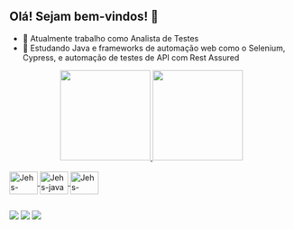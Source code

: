 ## Olá! Sejam bem-vindos! 👋


- 🔭 Atualmente trabalho como Analista de Testes
- 🌱 Estudando Java e frameworks de automação web como o Selenium, Cypress, e automação de testes de API com Rest Assured

<!--
**jessicasbatista/jessicasbatista** is a ✨ _special_ ✨ repository because its `README.md` (this file) appears on your GitHub profile.

Here are some ideas to get you started:

- 🔭 I’m currently working on ...
- 🌱 I’m currently learning ...
- 👯 I’m looking to collaborate on ...
- 🤔 I’m looking for help with ...
- 💬 Ask me about ...
- 📫 How to reach me: ...
- 😄 Pronouns: ...
- ⚡ Fun fact: ...
-->

<div align="center">
  <a href="https://github.com/jessicasbatista">
  <img height="160em" src="https://github-readme-stats.vercel.app/api?username=jessicasbatista&show_icons=true&theme=discord_old_blurple&include_all_commits=true&count_private=true"/>
  <img height="160em" src="https://github-readme-stats.vercel.app/api/top-langs/?username=jessicasbatista&layout=compact&langs_count=7&theme=discord_old_blurple"/>
</div
    
<div style="display: inline_block"><br>
  <img align="center" alt="Jehs-selenium" height="40" width="50" src="https://cdn.jsdelivr.net/gh/devicons/devicon/icons/selenium/selenium-original.svg">
  <img align="center" alt="Jehs-java" height="40" width="50" src="https://cdn.jsdelivr.net/gh/devicons/devicon/icons/java/java-original.svg">
  <img align="center" alt="Jehs-cucumber" height="40" width="50" src="https://cdn.jsdelivr.net/gh/devicons/devicon/icons/cucumber/cucumber-plain.svg">
 </br>
</div>
  
##
 
<div> 
  <a href = "mailto:jes.santosb@gmail.com"><img src="https://img.shields.io/badge/Gmail-D14836?style=for-the-badge&logo=gmail&logoColor=white" target="_blank"></a>
  <a href="https://www.linkedin.com/in/jessica-batista/"><img src="https://img.shields.io/badge/LinkedIn-0077B5?style=for-the-badge&logo=linkedin&logoColor=white"></a> 
   <a href="https://api.whatsapp.com/send?phone=5547991473029" target="_blank"><img src="https://img.shields.io/badge/WhatsApp-25D366?style=for-the-badge&logo=whatsapp&logoColor=white"></a>
</div>
